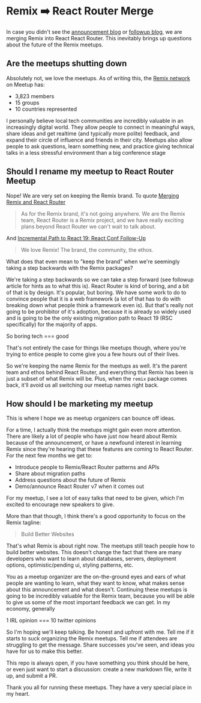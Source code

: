 # Remix ➡️ React Router Merge

In case you didn't see the [announcement blog][announcement-blog] or [followup blog][followup-blog], we are merging Remix into React React Router. This inevitably brings up questions about the future of the Remix meetups.

## Are the meetups shutting down

Absolutely not, we love the meetups. As of writing this, the [Remix network][remix-network] on Meetup has:

- 3,823 members
- 15 groups
- 10 countries represented

I personally believe local tech communities are incredibly valuable in an increasingly digital world. They allow people to connect in meaningful ways, share ideas and get realtime (and typically more polite) feedback, and expand their circle of influence and friends in their city. Meetups also allow people to ask questions, learn something new, and practice giving technical talks in a less stressful environment than a big conference stage

## Should I rename my meetup to React Router Meetup

Nope! We are very set on keeping the Remix brand. To quote [Merging Remix and React Router][announcement-quote]

> As for the Remix brand, it's not going anywhere. We are the Remix team, React Router is a Remix project, and we have really exciting plans beyond React Router we can't wait to talk about.

And [Incremental Path to React 19: React Conf Follow-Up][followup-quote]

> We love Remix! The brand, the community, the ethos.

What does that even mean to "keep the brand" when we're seemingly taking a step backwards with the Remix packages?

We're taking a step backwards so we can take a step forward (see followup article for hints as to what this is). React Router is kind of boring, and a bit of that is by design. It's popular, but boring. We have some work to do to convince people that it is a web framework (a lot of that has to do with breaking down what people think a framework even is). But that's really not going to be prohibitor of it's adoption, because it is already so widely used and is going to be the only existing migration path to React 19 (RSC specifically) for the majority of apps.

So boring tech === good

That's not entirely the case for things like meetups though, where you're trying to entice people to come give you a few hours out of their lives.

So we're keeping the name Remix for the meetups as well. It's the parent team and ethos behind React Router, and everything that Remix has been is just a subset of what Remix will be. Plus, when the `remix` package comes back, it'll avoid us all switching our meetup names right back.

## How should I be marketing my meetup

This is where I hope we as meetup organizers can bounce off ideas.

For a time, I actually think the meetups might gain even more attention. There are likely a lot of people who have just now heard about Remix because of the announcement, or have a newfound interest in learning Remix since they're hearing that these features are coming to React Router. For the next few months we get to:

- Introduce people to Remix/React Router patterns and APIs
- Share about migration paths
- Address questions about the future of Remix
- Demo/announce React Router v7 when it comes out

For my meetup, I see a lot of easy talks that need to be given, which I'm excited to encourage new speakers to give.

More than that though, I think there's a good opportunity to focus on the Remix tagline:

> Build Better Websites

That's what Remix is about right now. The meetups still teach people how to build better websites. This doesn't change the fact that there are many developers who want to learn about databases, servers, deployment options, optimistic/pending ui, styling patterns, etc.

You as a meetup organizer are the on-the-ground eyes and ears of what people are wanting to learn, what they want to know, what makes sense about this announcement and what doesn't. Continuing these meetups is going to be incredibly valuable for the Remix team, because you will be able to give us some of the most important feedback we can get. In my economy, generally

1 IRL opinion === 10 twitter opinions

So I'm hoping we'll keep talking. Be honest and upfront with me. Tell me if it starts to suck organizing the Remix meetups. Tell me if attendees are struggling to get the message. Share successes you've seen, and ideas you have for us to make this better.

This repo is always open, if you have something you think should be here, or even just want to start a discussion: create a new markdown file, write it up, and submit a PR.

Thank you all for running these meetups. They have a very special place in my heart.

[announcement-blog]: https://remix.run/blog/merging-remix-and-react-router
[followup-blog]: https://remix.run/blog/incremental-path-to-react-19
[remix-network]: https://www.meetup.com/pro/remix-run/
[announcement-quote]: https://remix.run/blog/merging-remix-and-react-router#whats-happening-to-remix:~:text=As%20for%20the%20Remix%20brand%2C%20it%27s%20not%20going%20anywhere.%20We%20are%20the%20Remix%20team%2C%20React%20Router%20is%20a%20Remix%20project%2C
[followup-quote]: https://remix.run/blog/incremental-path-to-react-19#:~:text=we%20love%20Remix!%20The%20brand%2C%20the%20community%2C%20the%20ethos.

